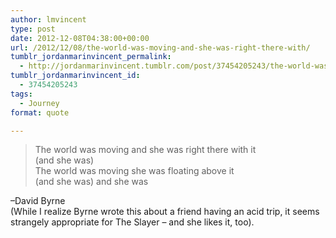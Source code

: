 ```yaml
---
author: lmvincent
type: post
date: 2012-12-08T04:38:00+00:00
url: /2012/12/08/the-world-was-moving-and-she-was-right-there-with/
tumblr_jordanmarinvincent_permalink:
  - http://jordanmarinvincent.tumblr.com/post/37454205243/the-world-was-moving-and-she-was-right-there-with
tumblr_jordanmarinvincent_id:
  - 37454205243
tags:
  - Journey
format: quote

---
```

<blockquote class='medium'>
  <p>
    The world was moving and she was right there with it <br /> (and she was) <br /> The world was moving she was floating above it <br /> (and she was) and she was
  </p>
</blockquote>

<div class='attribution'>
  &ndash;David Byrne<br /> (While I realize Byrne wrote this about a friend having an acid trip, it seems strangely appropriate for The Slayer &ndash; and she likes it, too).
</div>